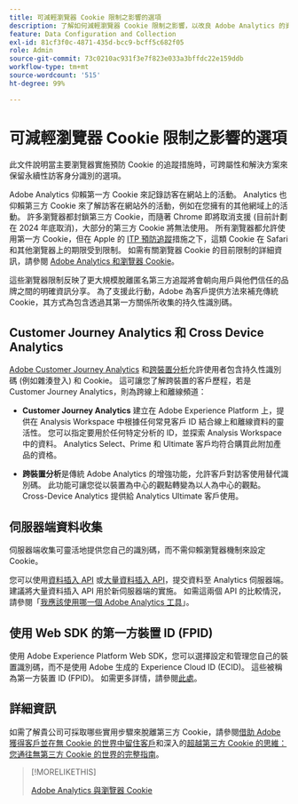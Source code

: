 ```yaml
---
title: 可減輕瀏覽器 Cookie 限制之影響的選項
description: 了解如何減輕瀏覽器 Cookie 限制之影響，以改良 Adobe Analytics 的資料收集。
feature: Data Configuration and Collection
exl-id: 81cf3f0c-4871-435d-bcc9-bcff5c682f05
role: Admin
source-git-commit: 73c0210ac931f3e7f823e033a3bffdc22e159ddb
workflow-type: tm+mt
source-wordcount: '515'
ht-degree: 99%

---
```


# 可減輕瀏覽器 Cookie 限制之影響的選項

此文件說明當主要瀏覽器實施預防 Cookie 的追蹤措施時，可跨屬性和解決方案來保留永續性訪客身分識別的選項。

Adobe Analytics 仰賴第一方 Cookie 來記錄訪客在網站上的活動。 Analytics 也仰賴第三方 Cookie 來了解訪客在網站外的活動，例如在您擁有的其他網域上的活動。 許多瀏覽器都封鎖第三方 Cookie，而隨著 Chrome 即將取消支援 (目前計劃在 2024 年底取消)，大部分的第三方 Cookie 將無法使用。 所有瀏覽器都允許使用第一方 Cookie，但在 Apple 的 [ITP 預防追蹤](https://webkit.org/tracking-prevention)措施之下，這類 Cookie 在 Safari 和其他瀏覽器上的期限受到限制。 如需有關瀏覽器 Cookie 的目前限制的詳細資訊，請參閱 [Adobe Analytics 和瀏覽器 Cookie](cookies.md)。

這些瀏覽器限制反映了更大規模脫離匿名第三方追蹤將會朝向用戶與他們信任的品牌之間的明確資訊分享。 為了支援此行動，Adobe 為客戶提供方法來補充傳統 Cookie，其方式為包含透過其第一方關係所收集的持久性識別碼。

## Customer Journey Analytics 和 Cross Device Analytics

[Adobe Customer Journey Analytics](https://experienceleague.adobe.com/docs/analytics-platform/using/cja-overview/cja-overview.html?lang=zh-Hant) 和[跨裝置分析](/help/components/cda/overview.md)允許使用者包含持久性識別碼 (例如雜湊登入) 和 Cookie。 這可讓您了解跨裝置的客戶歷程，若是 Customer Journey Analytics，則為跨線上和離線頻道：

* **Customer Journey Analytics** 建立在 Adobe Experience Platform 上，提供在 Analysis Workspace 中根據任何常見客戶 ID 結合線上和離線資料的靈活性。 您可以指定要用於任何特定分析的 ID，並探索 Analysis Workspace 中的資料。 Analytics Select、Prime 和 Ultimate 客戶均符合購買此附加產品的資格。

* **跨裝置分析**&#x200B;是傳統 Adobe Analytics 的增強功能，允許客戶對訪客使用替代識別碼。 此功能可讓您從以裝置為中心的觀點轉變為以人為中心的觀點。 Cross-Device Analytics 提供給 Analytics Ultimate 客戶使用。

## 伺服器端資料收集

伺服器端收集可靈活地提供您自己的識別碼，而不需仰賴瀏覽器機制來設定 Cookie。

您可以使用[資料插入 API](https://developer.adobe.com/analytics-apis/docs/1.4/guides/data-insertion/) 或[大量資料插入 API](https://developer.adobe.com/analytics-apis/docs/2.0/guides/endpoints/bulk-data-insertion/)，提交資料至 Analytics 伺服器端。 建議將大量資料插入 API 用於新伺服器端的實施。 如需這兩個 API 的比較情況，請參閱「[我應該使用哪一個 Adobe Analytics 工具](/help/analyze/get-started/which-analytics-tool.md)」。

## 使用 Web SDK 的第一方裝置 ID (FPID)

使用 Adobe Experience Platform Web SDK，您可以選擇設定和管理您自己的裝置識別碼，而不是使用 Adobe 生成的 Experience Cloud ID (ECID)。 這些被稱為第一方裝置 ID (FPID)。 如需更多詳情，請參閱[此處](https://experienceleague.adobe.com/docs/experience-platform/edge/identity/first-party-device-ids.html?lang=zh-Hant)。

## 詳細資訊

如需了解貴公司可採取哪些實用步驟來脫離第三方 Cookie，請參閱[借助 Adobe 獲得客戶並在無 Cookie 的世界中留住客戶](https://business.adobe.com/solutions/cookieless.html)和深入的[超越第三方 Cookie 的思維：您通往無第三方 Cookie 的世界的完整指南](https://business.adobe.com/content/dam/www/us/en/pdfs/Adobe_Thinking_Beyond_the_Third_Party_Cookie.pdf)。

>[!MORELIKETHIS]
>
>[Adobe Analytics 與瀏覽器 Cookie](cookies.md)
